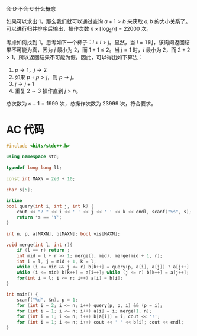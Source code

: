 ~~会 D 不会 C 什么概念~~

如果可以求出 $1$，那么我们就可以通过查询 $a+1>b$ 来获取 $a,b$ 的大小关系了。可以进行归并排序后输出，操作次数 $n\times\left\lfloor\log_2 n\right\rfloor=22000$ 次。

考虑如何找到 $1$。思考如下一个柿子：$i+i>j$。显然，当 $i=1$ 时，该询问返回结果不可能为真，因为 $j$ 最小为 $2$，而 $1+1\le2$。当 $j=1$ 时，$i$ 最小为 $2$，而 $2+2>1$，所以返回结果不可能为假。因此，可以得出如下算法：

1. $p\rightarrow1$，$j\rightarrow2$
2. 如果 $p+p>j$，则 $p\rightarrow j$。
3. $j\rightarrow j+1$
4. 重复 $2\sim 3$ 操作直到 $j>n$。

总次数为 $n-1=1999$ 次，总操作次数为 $23999$ 次，符合要求。

# AC 代码

```cpp
#include <bits/stdc++.h>
 
using namespace std;
 
typedef long long ll;
 
const int MAXN = 2e3 + 10;
 
char s[5];
 
inline 
bool query(int i, int j, int k) {
	cout << "? " << i << ' ' << j << ' ' << k << endl, scanf("%s", s);
	return *s == 'Y';
}
 
int n, p, a[MAXN], b[MAXN]; bool vis[MAXN];
 
void merge(int l, int r){
	if (l == r) return ;
	int mid = l + r >> 1; merge(l, mid), merge(mid + 1, r);
	int i = l, j = mid + 1, k = l;
	while (i <= mid && j <= r) b[k++] = query(p, a[i], a[j]) ? a[j++] : a[i++];
	while (i <= mid) b[k++] = a[i++]; while (j <= r) b[k++] = a[j++];
	for(int i = l; i <= r; i++) a[i] = b[i];
}
 
int main() {
	scanf("%d", &n), p = 1;
	for (int i = 2; i <= n; i++) query(p, p, i) && (p = i);
	for (int i = 1; i <= n; i++) a[i] = i; merge(1, n);
	for (int i = 1; i <= n; i++) b[a[i]] = i; cout << '!';
	for (int i = 1; i <= n; i++) cout << ' ' << b[i]; cout << endl;
}
```